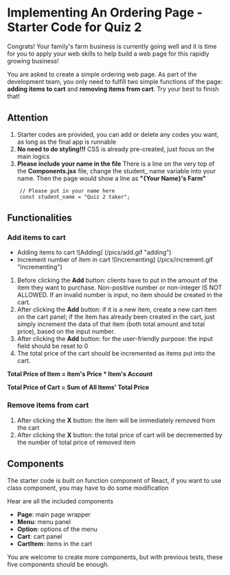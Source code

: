 # Implementing An Ordering Page - Starter Code for Quiz 2
Congrats! Your family's farm business is currently going well and it is time for you to apply your web skills to help build a web page for this rapidly growing business!

 You are asked to create a simple ordering web page. As part of the development team, you only need to fulfill two simple functions of the page: <strong>adding items to cart</strong> and <strong>removing items from cart</strong>. Try your best to finish that!

## Attention
1. Starter codes are provided, you can add or delete any codes you want, as long as the final app is runnable
2. <strong>No need to do styling!!!</strong> CSS is already pre-created, just focus on the main logics
3. <strong>Please include your name in the file</strong> There is a line on the very top of the <strong>Components.jsx</strong> file, change the student_ name variable into your name. Then the page would show a line as <strong>"{Your Name}'s Farm"</strong>
```
    // Please put in your name here
    const student_name = "Quiz 2 taker";
```

## Functionalities

### Add items to cart
- Adding items to cart
![Adding] (/pics/add.gif "adding")
- Increment number of item in cart
![Incrementing] (/pics/increment.gif "incrementing")
1. Before clicking the <strong>Add</strong> button: clients have to put in the amount of the item they want to purchase. Non-positive number or non-integer IS NOT ALLOWED. If an invalid number is input, no item should be created in the cart.
2. After clicking the <strong>Add</strong> button: if it is a new item, create a new cart item on the cart panel; if the item has already been created in the cart, just simply increment the data of that item (both total amount and total price), based on the input number.
3. After clicking the <strong>Add</strong> button: for the user-friendly purpose: the input field should be reset to 0
4. The total price of the cart should be incremented as items put into the cart.  

<strong> Total Price of Item = Item's Price * Item's Account </strong>

<strong> Total Price of Cart = Sum of All Items' Total Price </strong>

### Remove items from cart
1. After clicking the <strong>X</strong> button: the item will be immediately removed from the cart
2. After clicking the <strong>X</strong> button: the total price of cart will be decremented by the number of total price of removed item

## Components
The starter code is built on function component of React, if you want to use class component, you may have to do some modification

Hear are all the included components
- <strong>Page</strong>: main page wrapper
- <strong>Menu</strong>: menu panel
- <strong>Option</strong>: options of the menu
- <strong>Cart</strong>: cart panel
- <strong>CartItem</strong>: items in the cart

You are welcome to create more components, but with previous tests, these five components should be enough. 